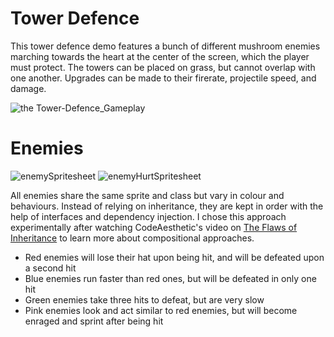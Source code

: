 # Tower Defence
This tower defence demo features a bunch of different mushroom enemies marching towards the heart at the center of the screen, which the player must protect. The towers can be placed on grass, but cannot overlap with one another. Upgrades can be made to their firerate, projectile speed, and damage.

![ the Tower-Defence_Gameplay](https://github.com/chrisilly/TowerDefence/assets/103900975/c7b39c6d-c6e2-4438-9855-2bd17d41a91b)

# Enemies
![enemySpritesheet](https://github.com/chrisilly/TowerDefence/assets/103900975/aec34e12-2cf0-4b17-a144-daee6890fb75)
![enemyHurtSpritesheet](https://github.com/chrisilly/TowerDefence/assets/103900975/1f3064d4-f64a-497b-8c81-7ecae476e0b0)

All enemies share the same sprite and class but vary in colour and behaviours. Instead of relying on inheritance, they are kept in order with the help of interfaces and dependency injection. I chose this approach experimentally after watching CodeAesthetic's video on [The Flaws of Inheritance](https://youtu.be/hxGOiiR9ZKg?si=AHM-9uBYRAmVvWwa) to learn more about compositional approaches.
- Red enemies will lose their hat upon being hit, and will be defeated upon a second hit
- Blue enemies run faster than red ones, but will be defeated in only one hit
- Green enemies take three hits to defeat, but are very slow
- Pink enemies look and act similar to red enemies, but will become enraged and sprint after being hit
